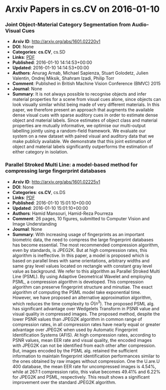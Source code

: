 # Arxiv Papers in cs.CV on 2016-01-10
### Joint Object-Material Category Segmentation from Audio-Visual Cues
- **Arxiv ID**: http://arxiv.org/abs/1601.02220v1
- **DOI**: None
- **Categories**: **cs.CV**, cs.SD
- **Links**: [PDF](http://arxiv.org/pdf/1601.02220v1)
- **Published**: 2016-01-10 14:14:53+00:00
- **Updated**: 2016-01-10 14:14:53+00:00
- **Authors**: Anurag Arnab, Michael Sapienza, Stuart Golodetz, Julien Valentin, Ondrej Miksik, Shahram Izadi, Philip Torr
- **Comment**: Published in British Machine Vision Conference (BMVC) 2015
- **Journal**: None
- **Summary**: It is not always possible to recognise objects and infer material properties for a scene from visual cues alone, since objects can look visually similar whilst being made of very different materials. In this paper, we therefore present an approach that augments the available dense visual cues with sparse auditory cues in order to estimate dense object and material labels. Since estimates of object class and material properties are mutually informative, we optimise our multi-output labelling jointly using a random-field framework. We evaluate our system on a new dataset with paired visual and auditory data that we make publicly available. We demonstrate that this joint estimation of object and material labels significantly outperforms the estimation of either category in isolation.



### Parallel Stroked Multi Line: a model-based method for compressing large fingerprint databases
- **Arxiv ID**: http://arxiv.org/abs/1601.02225v1
- **DOI**: None
- **Categories**: **cs.CV**, cs.DS
- **Links**: [PDF](http://arxiv.org/pdf/1601.02225v1)
- **Published**: 2016-01-10 15:01:10+00:00
- **Updated**: 2016-01-10 15:01:10+00:00
- **Authors**: Hamid Mansouri, Hamid-Reza Pourreza
- **Comment**: 26 pages, 10 figures, submitted to Computer Vision and Image
  Understanding
- **Journal**: None
- **Summary**: With increasing usage of fingerprints as an important biometric data, the need to compress the large fingerprint databases has become essential. The most recommended compression algorithm, even by standards, is JPEG2K. But at high compression rates, this algorithm is ineffective. In this paper, a model is proposed which is based on parallel lines with same orientations, arbitrary widths and same gray level values located on rectangle with constant gray level value as background. We refer to this algorithm as Parallel Stroked Multi Line (PSML). By using Adaptive Geometrical Wavelet and employing PSML, a compression algorithm is developed. This compression algorithm can preserve fingerprint structure and minutiae. The exact algorithm of computing the PSML model take exponential time. However, we have proposed an alternative approximation algorithm, which reduces the time complexity to $O(n^3)$. The proposed PSML alg. has significant advantage over Wedgelets Transform in PSNR value and visual quality in compressed images. The proposed method, despite the lower PSNR values than JPEG2K algorithm in common range of compression rates, in all compression rates have nearly equal or greater advantage over JPEG2K when used by Automatic Fingerprint Identification Systems (AFIS). At high compression rates, according to PSNR values, mean EER rate and visual quality, the encoded images with JPEG2K can not be identified from each other after compression. But, images encoded by the PSML alg. retained the sufficient information to maintain fingerprint identification performances similar to the ones obtained by raw images without compression. One the U.are.U 400 database, the mean EER rate for uncompressed images is 4.54%, while at 267:1 compression ratio, this value becomes 49.41% and 6.22% for JPEG2K and PSML, respectively. This result shows a significant improvement over the standard JPEG2K algorithm.




